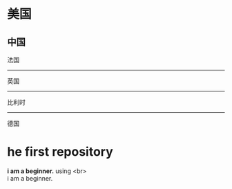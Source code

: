美国
=====
中国
----
法国
***
英国
- - -
比利时
_______________
德国

# **he first repository**
**i am a beginner.** using \<br>  <br>
i am a beginner.
